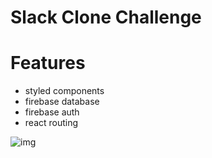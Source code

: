 # Slack Clone Challenge

# Features

- styled components
- firebase database
- firebase auth
- react routing

![img](https://i.imgur.com/MtrfOoh.png)
